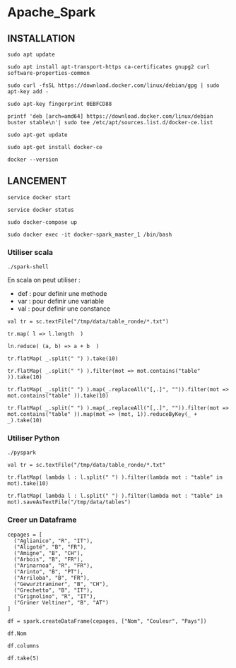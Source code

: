 # Apache_Spark

## INSTALLATION

```
sudo apt update
```

```
sudo apt install apt-transport-https ca-certificates gnupg2 curl software-properties-common
```

```
sudo curl -fsSL https://download.docker.com/linux/debian/gpg | sudo apt-key add -
```

```
sudo apt-key fingerprint 0EBFCD88
```

```
printf 'deb [arch=amd64] https://download.docker.com/linux/debian buster stable\n'| sudo tee /etc/apt/sources.list.d/docker-ce.list
```

```
sudo apt-get update
```

```
sudo apt-get install docker-ce
```

```
docker --version
```

## LANCEMENT

```
service docker start
```

```
service docker status
```

```
sudo docker-compose up
```

```
sudo docker exec -it docker-spark_master_1 /bin/bash
```

### Utiliser scala

```
./spark-shell
```

<p>En scala on peut utiliser : </p>
<ul>
    <li>def : pour definir une methode</li>
    <li>var : pour definir une variable</li>
    <li>val : pour definir une constance</li>
</ul>

```
val tr = sc.textFile("/tmp/data/table_ronde/*.txt")
```

```
tr.map( l => l.length  )
```

```
ln.reduce( (a, b) => a + b  )
```

```
tr.flatMap( _.split(" ") ).take(10)
```

```
tr.flatMap( _.split(" ") ).filter(mot => mot.contains("table" )).take(10)
```

```
tr.flatMap( _.split(" ") ).map(_.replaceAll("[,.]", "")).filter(mot => mot.contains("table" )).take(10)
```

```
tr.flatMap( _.split(" ") ).map(_.replaceAll("[,.]", "")).filter(mot => mot.contains("table" )).map(mot => (mot, 1)).reduceByKey(_ + _).take(10)
```

### Utiliser Python

```
./pyspark
```

```
val tr = sc.textFile("/tmp/data/table_ronde/*.txt"
```

```
tr.flatMap( lambda l : l.split(" ") ).filter(lambda mot : "table" in mot).take(10)
```

```
tr.flatMap( lambda l : l.split(" ") ).filter(lambda mot : "table" in mot).saveAsTextFile("/tmp/data/tables")
```

### Creer un Dataframe

```
cepages = [
  ("Aglianico", "R", "IT"),
  ("Aligoté", "B", "FR"),
  ("Amigne", "B", "CH"),
  ("Arbois", "B", "FR"),
  ("Arinarnoa", "R", "FR"),
  ("Arinto", "B", "PT"),
  ("Arriloba", "B", "FR"),
  ("Gewurztraminer", "B", "CH"),
  ("Grechetto", "B", "IT"),
  ("Grignolino", "R", "IT"),
  ("Grüner Veltiner", "B", "AT")
]
```

```
df = spark.createDataFrame(cepages, ["Nom", "Couleur", "Pays"])
```

```
df.Nom
```

```
df.columns
```

```
df.take(5)
```
